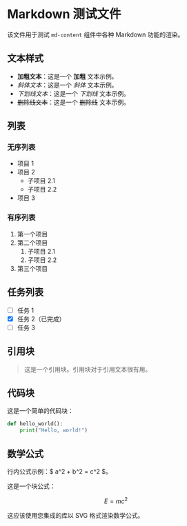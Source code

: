 # Markdown 测试文件

该文件用于测试 `md-content` 组件中各种 Markdown 功能的渲染。

## 文本样式

- **加粗文本**：这是一个 **加粗** 文本示例。
- *斜体文本*：这是一个 *斜体* 文本示例。
- _下划线文本_：这是一个 _下划线_ 文本示例。
- ~~删除线文本~~：这是一个 ~~删除线~~ 文本示例。

## 列表

### 无序列表

- 项目 1
- 项目 2
  - 子项目 2.1
  - 子项目 2.2
- 项目 3

### 有序列表

1. 第一个项目
2. 第二个项目
   1. 子项目 2.1
   2. 子项目 2.2
3. 第三个项目

## 任务列表

- [ ] 任务 1
- [x] 任务 2（已完成）
- [ ] 任务 3

## 引用块

> 这是一个引用块。引用块对于引用文本很有用。

## 代码块

这是一个简单的代码块：

```python
def hello_world():
    print("Hello, world!")
```

## 数学公式

行内公式示例：$ a^2 + b^2 = c^2 $。

这是一个块公式：

$$
E = mc^2
$$

这应该使用您集成的库以 SVG 格式渲染数学公式。